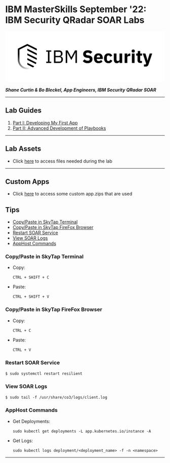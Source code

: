 # IBM MasterSkills September '22: IBM **Security** QRadar SOAR Labs

![screenshot](./logo.png)

***Shane Curtin & Bo Bleckel, App Engineers, IBM **Security** QRadar SOAR***

---

## Lab Guides
 1. [Part I: Developing My First App](Lab%20Guides/Part%20I:%20Developing%20My%20First%20App/README.md)
 2. [Part II: Advanced Development of Playbooks](Lab%20Guides/Part%20II:%20Advanced%20Development%20of%20Playbooks/README.md)

---

## Lab Assets

* Click [here](./Lab%20Assets/) to access files needed during the lab

---

## Custom Apps

* Click [here](./Custom%20Apps/) to access some custom app.zips that are used

## Tips
- [Copy/Paste in SkyTap Terminal](#copypaste-in-skytap-terminal)
- [Copy/Paste in SkyTap FireFox Browser](#copypaste-in-skytap-firefox-browser)
- [Restart SOAR Service](#restart-soar-service)
- [View SOAR Logs](#view-soar-logs)
- [AppHost Commands](#apphost-commands)
### Copy/Paste in SkyTap Terminal

* Copy:
  ```
  CTRL + SHIFT + C
  ```

* Paste:
  ```
  CTRL + SHIFT + V
  ```

### Copy/Paste in SkyTap FireFox Browser

* Copy:
  ```
  CTRL + C
  ```

* Paste:
  ```
  CTRL + V
  ```
### Restart SOAR Service
```
$ sudo systemctl restart resilient
```

### View SOAR Logs
```
$ sudo tail -f /usr/share/co3/logs/client.log
```

### AppHost Commands

* Get Deployments:
  ```
  sudo kubectl get deployments -L app.kubernetes.io/instance -A
  ```

* Get Logs:
  ```
  sudo kubectl logs deployment/<deployment_name> -f -n <namespace>
  ```

---